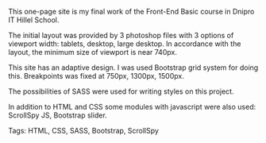 This one-page site is my final work of the Front-End Basic course in Dnipro IT Hillel School.

The initial layout was provided by 3 photoshop files with 3 options of viewport width: tablets, desktop, large desktop.
In accordance with the layout, the minimum size of viewport is near 740px.

This site has an adaptive design. I was used Bootstrap grid system for doing this.
Breakpoints was fixed at 750px, 1300px, 1500px.

The possibilities of SASS were used for writing styles on this project.

In addition to HTML and CSS some modules with javascript were also used: ScrollSpy JS, Bootstrap slider.


Tags: HTML, CSS, SASS, Bootstrap, ScrollSpy